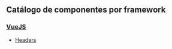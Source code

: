## Catálogo de componentes por framework

### [VueJS](https://github.com/mondeja/fullstack/tree/master/frontend/src/017-frameworks/vue)

- [Headers](https://github.com/mondeja/fullstack/tree/master/frontend/src/014-catalogo/componentes/vue/headers)